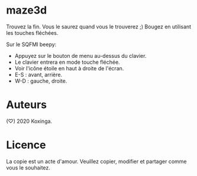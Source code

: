 # maze3d
Trouvez la fin. Vous le saurez quand vous le trouverez ;)
Bougez en utilisant les touches fléchées.

Sur le SQFMI beepy:
* Appuyez sur le bouton de menu au-dessus du clavier.
* Le clavier entrera en mode touche fléchée.
* Voir l'icône étoile en haut à droite de l'écran.
* E-S : avant, arrière.
* W-D : gauche, droite.

# Auteurs
(♡) 2020 Koxinga.

# Licence
La copie est un acte d'amour. Veuillez copier, modifier et partager comme vous le souhaitez.